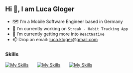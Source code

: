 ## Hi 👋, I am Luca Gloger
- 🗺️ I'm a Mobile Software Engineer based in Germany<br>
- 🔭 I’m currently working on `Streak - Habit Tracking App`<br>
- 🌱 I’m currently getting more into `ReactNative`<br>
- 📫 Drop an email: luca.kloger@gmail.com

### Skills
[![My Skills](https://skillicons.dev/icons?i=html,css)](https://skillicons.dev) &nbsp;&nbsp;&nbsp;&nbsp;&nbsp; [![My Skills](https://skillicons.dev/icons?i=js,discordjs)](https://skillicons.dev) &nbsp;&nbsp;&nbsp;&nbsp;&nbsp; [![My Skills](https://skillicons.dev/icons?i=figma)](https://skillicons.dev)
